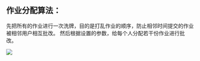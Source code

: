 ## 作业分配算法：

先把所有的作业进行一次洗牌，目的是打乱作业的顺序，防止相邻时间提交的作业被相邻用户相互批改。
然后根据设置的参数，给每个人分配若干份作业进行批改。

![](https://github.com/jennyzhang8800/FlowControl/blob/master/20170613-%E4%BA%92%E8%AF%84%E8%B0%83%E7%A0%94/pictures/%E4%BA%92%E8%AF%84%E7%AE%97%E6%B3%95-%E4%BD%9C%E4%B8%9A%E5%88%86%E9%85%8D.png)
